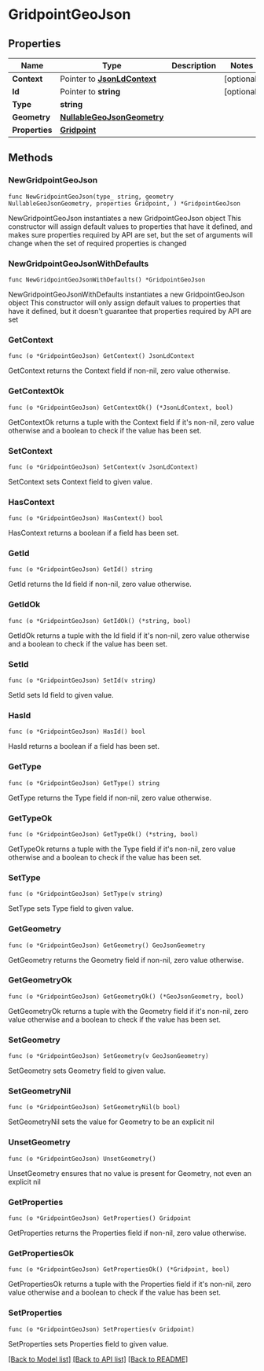 # GridpointGeoJson

## Properties

Name | Type | Description | Notes
------------ | ------------- | ------------- | -------------
**Context** | Pointer to [**JsonLdContext**](JsonLdContext.md) |  | [optional] 
**Id** | Pointer to **string** |  | [optional] 
**Type** | **string** |  | 
**Geometry** | [**NullableGeoJsonGeometry**](GeoJsonGeometry.md) |  | 
**Properties** | [**Gridpoint**](Gridpoint.md) |  | 

## Methods

### NewGridpointGeoJson

`func NewGridpointGeoJson(type_ string, geometry NullableGeoJsonGeometry, properties Gridpoint, ) *GridpointGeoJson`

NewGridpointGeoJson instantiates a new GridpointGeoJson object
This constructor will assign default values to properties that have it defined,
and makes sure properties required by API are set, but the set of arguments
will change when the set of required properties is changed

### NewGridpointGeoJsonWithDefaults

`func NewGridpointGeoJsonWithDefaults() *GridpointGeoJson`

NewGridpointGeoJsonWithDefaults instantiates a new GridpointGeoJson object
This constructor will only assign default values to properties that have it defined,
but it doesn't guarantee that properties required by API are set

### GetContext

`func (o *GridpointGeoJson) GetContext() JsonLdContext`

GetContext returns the Context field if non-nil, zero value otherwise.

### GetContextOk

`func (o *GridpointGeoJson) GetContextOk() (*JsonLdContext, bool)`

GetContextOk returns a tuple with the Context field if it's non-nil, zero value otherwise
and a boolean to check if the value has been set.

### SetContext

`func (o *GridpointGeoJson) SetContext(v JsonLdContext)`

SetContext sets Context field to given value.

### HasContext

`func (o *GridpointGeoJson) HasContext() bool`

HasContext returns a boolean if a field has been set.

### GetId

`func (o *GridpointGeoJson) GetId() string`

GetId returns the Id field if non-nil, zero value otherwise.

### GetIdOk

`func (o *GridpointGeoJson) GetIdOk() (*string, bool)`

GetIdOk returns a tuple with the Id field if it's non-nil, zero value otherwise
and a boolean to check if the value has been set.

### SetId

`func (o *GridpointGeoJson) SetId(v string)`

SetId sets Id field to given value.

### HasId

`func (o *GridpointGeoJson) HasId() bool`

HasId returns a boolean if a field has been set.

### GetType

`func (o *GridpointGeoJson) GetType() string`

GetType returns the Type field if non-nil, zero value otherwise.

### GetTypeOk

`func (o *GridpointGeoJson) GetTypeOk() (*string, bool)`

GetTypeOk returns a tuple with the Type field if it's non-nil, zero value otherwise
and a boolean to check if the value has been set.

### SetType

`func (o *GridpointGeoJson) SetType(v string)`

SetType sets Type field to given value.


### GetGeometry

`func (o *GridpointGeoJson) GetGeometry() GeoJsonGeometry`

GetGeometry returns the Geometry field if non-nil, zero value otherwise.

### GetGeometryOk

`func (o *GridpointGeoJson) GetGeometryOk() (*GeoJsonGeometry, bool)`

GetGeometryOk returns a tuple with the Geometry field if it's non-nil, zero value otherwise
and a boolean to check if the value has been set.

### SetGeometry

`func (o *GridpointGeoJson) SetGeometry(v GeoJsonGeometry)`

SetGeometry sets Geometry field to given value.


### SetGeometryNil

`func (o *GridpointGeoJson) SetGeometryNil(b bool)`

 SetGeometryNil sets the value for Geometry to be an explicit nil

### UnsetGeometry
`func (o *GridpointGeoJson) UnsetGeometry()`

UnsetGeometry ensures that no value is present for Geometry, not even an explicit nil
### GetProperties

`func (o *GridpointGeoJson) GetProperties() Gridpoint`

GetProperties returns the Properties field if non-nil, zero value otherwise.

### GetPropertiesOk

`func (o *GridpointGeoJson) GetPropertiesOk() (*Gridpoint, bool)`

GetPropertiesOk returns a tuple with the Properties field if it's non-nil, zero value otherwise
and a boolean to check if the value has been set.

### SetProperties

`func (o *GridpointGeoJson) SetProperties(v Gridpoint)`

SetProperties sets Properties field to given value.



[[Back to Model list]](../README.md#documentation-for-models) [[Back to API list]](../README.md#documentation-for-api-endpoints) [[Back to README]](../README.md)


